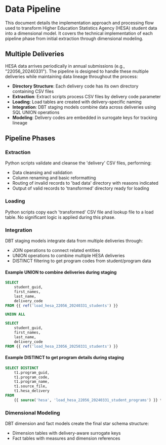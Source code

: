 # Data Pipeline
This document details the implementation approach and processing flow used to transform Higher Education Statistics Agency (HESA) student data into a dimensional model. It covers the technical implementation of each pipeline phase from initial extraction through dimensional modeling.


## Multiple Deliveries
HESA data arrives periodically in annual submissions (e.g., "22056_20240331"). The pipeline is designed to handle these multiple deliveries while maintaining data lineage throughout the process:

- **Directory Structure**: Each delivery code has its own directory containing CSV files
- **Extraction**: Extract scripts process CSV files by delivery code parameter
- **Loading**: Load tables are created with delivery-specific naming
- **Integration**: DBT staging models combine data across deliveries using SQL UNION operations
- **Modeling**: Delivery codes are embedded in surrogate keys for tracking lineage


## Pipeline Phases
### Extraction
Python scripts validate and cleanse the 'delivery' CSV files, performing:
- Data cleansing and validation
- Column renaming and basic reformatting
- Routing of invalid records to 'bad data' directory with reasons indicated
- Output of valid records to 'transformed' directory ready for loading

### Loading
Python scripts copy each 'transformed' CSV file and lookup file to a load table. 
No significant logic is applied during this phase.

### Integration
DBT staging models integrate data from multiple deliveries through:
- JOIN operations to connect related entities
- UNION operations to combine multiple HESA deliveries
- DISTINCT filtering to get program codes from student/program data
#### Example UNION to combine deliveries during staging
```sql
SELECT 
    student_guid, 
    first_names,
    last_name,
    delivery_code
FROM {{ ref('load_hesa_22056_20240331_students') }}

UNION ALL

SELECT 
    student_guid, 
    first_names,
    last_name,
    delivery_code
FROM {{ ref('load_hesa_23056_20250331_students') }}
```

#### Example DISTINCT to get program details during staging
```sql
SELECT DISTINCT 
    t1.program_guid, 
    t1.program_code, 
    t1.program_name, 
    t1.source_file, 
    t1.hesa_delivery
FROM 
    {{ source('hesa', 'load_hesa_22056_20240331_student_programs') }} t1
```

### Dimensional Modeling
DBT dimension and fact models create the final star schema structure:
- Dimension tables with delivery-aware surrogate keys
- Fact tables with measures and dimension references